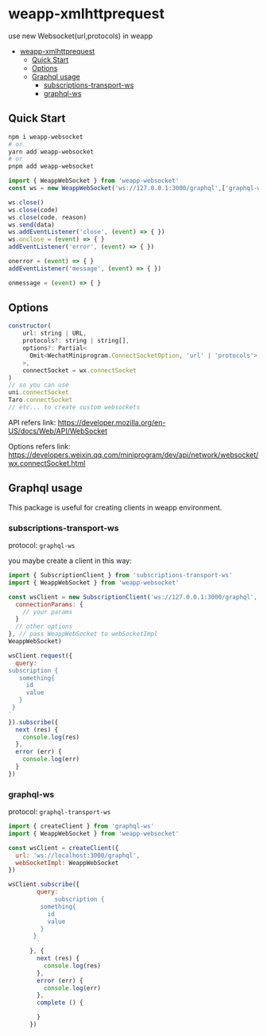 # weapp-xmlhttprequest

use new Websocket(url,protocols) in weapp

- [weapp-xmlhttprequest](#weapp-xmlhttprequest)
  - [Quick Start](#quick-start)
  - [Options](#options)
  - [Graphql usage](#graphql-usage)
    - [subscriptions-transport-ws](#subscriptions-transport-ws)
    - [graphql-ws](#graphql-ws)

## Quick Start

```sh
npm i weapp-websocket
# or
yarn add weapp-websocket
# or
pnpm add weapp-websocket
```

```js
import { WeappWebSocket } from 'weapp-websocket'
const ws = new WeappWebSocket('ws://127.0.0.1:3000/graphql',['graphql-ws'])

ws.close()
ws.close(code)
ws.close(code, reason)
ws.send(data)
ws.addEventListener('close', (event) => { })
ws.onclose = (event) => { }
addEventListener('error', (event) => { })

onerror = (event) => { }
addEventListener('message', (event) => { })

onmessage = (event) => { }
```

## Options

```js
constructor(
    url: string | URL,
    protocols?: string | string[],
    options?: Partial<
      Omit<WechatMiniprogram.ConnectSocketOption, 'url' | 'protocols'>
    >,
    connectSocket = wx.connectSocket
)
// so you can use 
uni.connectSocket
Taro.connectSocket 
// etc... to create custom websockets
```

API refers link: <https://developer.mozilla.org/en-US/docs/Web/API/WebSocket>

Options refers link: <https://developers.weixin.qq.com/miniprogram/dev/api/network/websocket/wx.connectSocket.html>

## Graphql usage

This package is useful for creating clients in weapp environment.

### subscriptions-transport-ws

protocol: `graphql-ws`

you maybe create a client in this way:

```js
import { SubscriptionClient } from 'subscriptions-transport-ws'
import { WeappWebSocket } from 'weapp-websocket'

const wsClient = new SubscriptionClient('ws://127.0.0.1:3000/graphql', {
  connectionParams: {
    // your params
  }
  // other options
}, // pass WeappWebSocket to webSocketImpl 
WeappWebSocket)

wsClient.request({
  query: `
subscription {
   something{
     id
     value
   }
 }
`
}).subscribe({
  next (res) {
    console.log(res)
  },
  error (err) {
    console.log(err)
  }
})
```

### graphql-ws

protocol: `graphql-transport-ws`

```js
import { createClient } from 'graphql-ws'
import { WeappWebSocket } from 'weapp-websocket'

const wsClient = createClient({
  url: 'ws://localhost:3000/graphql',
  webSocketImpl: WeappWebSocket
})

wsClient.subscribe({
        query: `
             subscription {
         something{
           id
           value
         }
       }
        `
      }, {
        next (res) {
          console.log(res)
        },
        error (err) {
          console.log(err)
        },
        complete () {

        }
      })
```
